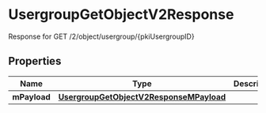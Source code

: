 

# UsergroupGetObjectV2Response

Response for GET /2/object/usergroup/{pkiUsergroupID}

## Properties

| Name | Type | Description | Notes |
|------------ | ------------- | ------------- | -------------|
|**mPayload** | [**UsergroupGetObjectV2ResponseMPayload**](UsergroupGetObjectV2ResponseMPayload.md) |  |  |



